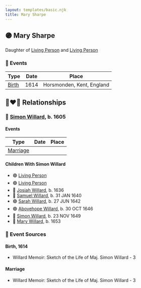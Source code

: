 ```yaml
---
layout: templates/basic.njk
title: Mary Sharpe
---
```

## 🟣 Mary Sharpe

Daughter of [Living Person](/people/4/46530053) and [Living Person](/people/9/96496385)

### 📆 Events

Type | Date | Place
------ | ------ | ------
[Birth](#event-fb7ccd6e-166b-4cb8-b37e-3c9492a7e2bb) | 1614 | Horsmonden, Kent, England

## 👩‍❤️‍👨 Relationships

### 🔵 [Simon Willard](/people/8/86485776), b. 1605

#### Events

Type | Date | Place
------ | ------ | ------
[Marriage](#event-5f9f7ac8-441c-469d-9525-ba394b6c5ce6) |  |
#### Children With Simon Willard
* 🟣 [Living Person](/people/4/45756022)
* 🟣 [Living Person](/people/3/39580887)
* 🔵 [Josiah Willard](/people/5/55775674), b. 1636
* 🔵 [Samuel Willard](/people/1/16157248), b. 31 JAN 1640
* 🟣 [Sarah Willard](/people/6/60626504), b. 27 JUN 1642
* 🟣 [Abovehope Willard](/people/6/68416569), b. 30 OCT 1646
* 🔵 [Simon Willard](/people/6/68962771), b. 23 NOV 1649
* 🔵 [Mary Willard](/people/8/86355995), b. 1653
### 📰 Event Sources

#### <a id="event-fb7ccd6e-166b-4cb8-b37e-3c9492a7e2bb"></a> Birth, 1614
* Willard Memoir: Sketch of the Life of Maj. Simon Willard  - 3
#### <a id="event-5f9f7ac8-441c-469d-9525-ba394b6c5ce6"></a> Marriage
* Willard Memoir: Sketch of the Life of Maj. Simon Willard  - 3
